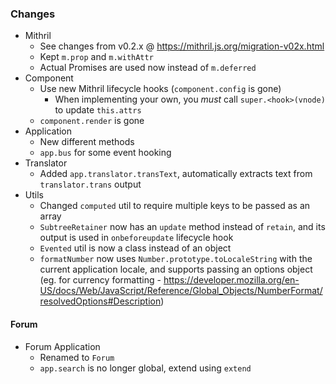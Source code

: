 ### Changes

* Mithril
    - See changes from v0.2.x @ https://mithril.js.org/migration-v02x.html
    - Kept `m.prop` and `m.withAttr`
    - Actual Promises are used now instead of `m.deferred`
* Component
    - Use new Mithril lifecycle hooks (`component.config` is gone)
        - When implementing your own, you *must* call `super.<hook>(vnode)` to update `this.attrs`
    - `component.render` is gone
* Application
    - New different methods
    - `app.bus` for some event hooking
* Translator
    - Added `app.translator.transText`, automatically extracts text from `translator.trans` output
* Utils
    - Changed `computed` util to require multiple keys to be passed as an array
    - `SubtreeRetainer` now has an `update` method instead of `retain`, and its output is used in `onbeforeupdate` lifecycle hook
    - `Evented` util is now a class instead of an object
    - `formatNumber` now uses `Number.prototype.toLocaleString` with the current application locale, and supports passing an options object (eg. for currency formatting - https://developer.mozilla.org/en-US/docs/Web/JavaScript/Reference/Global_Objects/NumberFormat/resolvedOptions#Description)

#### Forum
* Forum Application
    - Renamed to `Forum`
    - `app.search` is no longer global, extend using `extend`
